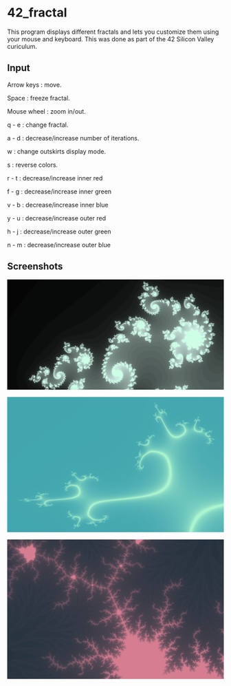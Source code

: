 # 42_fractal

This program displays different fractals and lets you customize them using your mouse and keyboard. 
This was done as part of the 42 Silicon Valley curiculum.

## Input

Arrow keys : move.

Space : freeze fractal.

Mouse wheel : zoom in/out.

q - e : change fractal.

a - d : decrease/increase number of iterations.

w : change outskirts display mode.

s : reverse colors.

r - t : decrease/increase inner red

f - g : decrease/increase inner green

v - b : decrease/increase inner blue

y - u : decrease/increase outer red

h - j : decrease/increase outer green

n - m : decrease/increase outer blue

## Screenshots

![alt text](screenshots/1.png)

![alt text](screenshots/2.png)

![alt text](screenshots/3.png)
